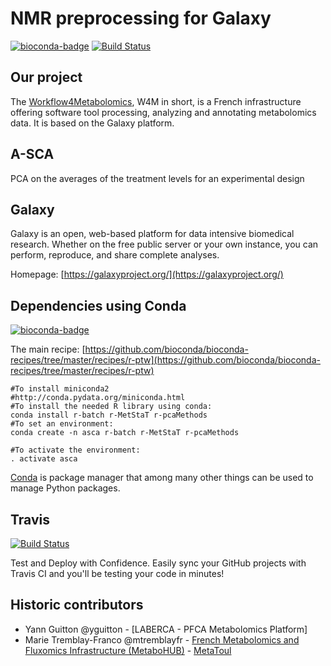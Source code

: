 NMR preprocessing for Galaxy
========================

[![bioconda-badge](https://img.shields.io/badge/install%20with-bioconda-brightgreen.svg?style=flat-square)](http://bioconda.github.io) [![Build Status](https://travis-ci.org/workflow4metabolomics/asca.svg?branch=master)](https://travis-ci.org/workflow4metabolomics/asca)

Our project
-----------
The [Workflow4Metabolomics](http://workflow4metabolomics.org), W4M in short, is a French infrastructure offering software tool processing, analyzing and annotating metabolomics data. It is based on the Galaxy platform.


A-SCA
-----

PCA on the averages of the treatment levels for an experimental design

Galaxy
------
Galaxy is an open, web-based platform for data intensive biomedical research. Whether on the free public server or your own instance, you can perform, reproduce, and share complete analyses. 

Homepage: [https://galaxyproject.org/](https://galaxyproject.org/)


Dependencies using Conda
------------------------
[![bioconda-badge](https://img.shields.io/badge/install%20with-bioconda-brightgreen.svg?style=flat-square)](http://bioconda.github.io)

The main recipe: [https://github.com/bioconda/bioconda-recipes/tree/master/recipes/r-ptw](https://github.com/bioconda/bioconda-recipes/tree/master/recipes/r-ptw)

```
#To install miniconda2
#http://conda.pydata.org/miniconda.html
#To install the needed R library using conda:
conda install r-batch r-MetStaT r-pcaMethods
#To set an environment:
conda create -n asca r-batch r-MetStaT r-pcaMethods

#To activate the environment:
. activate asca
```

[Conda](http://conda.pydata.org/) is package manager that among many other things can be used to manage Python packages.

Travis
------
[![Build Status](https://travis-ci.org/workflow4metabolomics/asca.svg?branch=master)](https://travis-ci.org/workflow4metabolomics/asca)

Test and Deploy with Confidence. Easily sync your GitHub projects with Travis CI and you'll be testing your code in minutes!

Historic contributors
---------------------
 - Yann Guitton @yguitton - [LABERCA - PFCA Metabolomics Platform]
 - Marie Tremblay-Franco @mtremblayfr - [French Metabolomics and Fluxomics Infrastructure (MetaboHUB)](http://www.metabohub.fr/en) - [MetaToul](http://www.metatoul.fr/)
 
